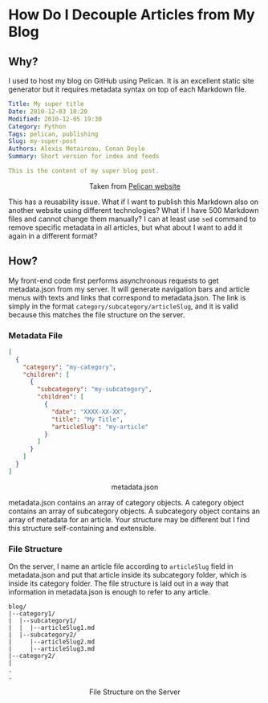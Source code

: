 # How Do I Decouple Articles from My Blog

## Why?

I used to host my blog on GitHub using Pelican. It is an excellent static site generator but it requires metadata syntax on top of each Markdown file.

```yaml
Title: My super title
Date: 2010-12-03 10:20
Modified: 2010-12-05 19:30
Category: Python
Tags: pelican, publishing
Slug: my-super-post
Authors: Alexis Metaireau, Conan Doyle
Summary: Short version for index and feeds

This is the content of my super blog post.
```

<center>Taken from <a href="https://docs.getpelican.com/en/4.6.0/content.html">Pelican website</a></center>

This has a reusability issue. What if I want to publish this Markdown also on another website using different technologies? What if I have 500 Markdown files and cannot change them manually? I can at least use `sed` command to remove specific metadata in all articles, but what about I want to add it again in a different format?

## How?

My front-end code first performs asynchronous requests to get metadata.json from my server. It will generate navigation bars and article menus with texts and links that correspond to metadata.json. The link is simply in the format `category/subcategory/articleSlug`, and it is valid because this matches the file structure on the server.

### Metadata File

```json
[
  {
    "category": "my-category",
    "children": [
      {
        "subcategory": "my-subcategory",
        "children": [
          {
            "date": "XXXX-XX-XX",
            "title": "My Title",
            "articleSlug": "my-article"
          }
        ]
      }
    ]
  }
]
```

<center>metadata.json</center>

metadata.json contains an array of category objects. A category object contains an array of subcategory objects. A subcategory object contains an array of metadata for an article. Your structure may be different but I find this structure self-containing and extensible.

### File Structure

On the server, I name an article file according to `articleSlug` field in metadata.json and put that article inside its subcategory folder, which is inside its category folder. The file structure is laid out in a way that information in metadata.json is enough to refer to any article.

```text
blog/
|--category1/
|  |--subcategory1/
|  |  |--articleSlug1.md
|  |--subcategory2/
|     |--articleSlug2.md
|     |--articleSlug3.md
|--category2/
|
.
.
```

<center>File Structure on the Server</center>
